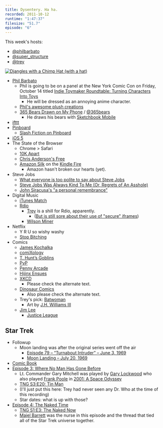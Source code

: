 ```yaml
---
title: Dysentery. Ha ha.
recorded: 2011-10-12
runtime: "1:47:37"
filesize: "51.7"
episode: "6"
---
```


This week's hosts:

- [@philbarbato](https://twitter.com/philbarbato)
- [@super_structure](https://twitter.com/super_structure)
- [@trey](https://twitter.com/trey)

[![Djangles with a Chimp Hat (with a hat)](https://f005.backblazeb2.com/file/piepworks-cdn/jawgrind/Jawgrind-Episode-6.jpg)](http://instagr.am/p/P92WL/)

- [Phil Barbato](https://twitter.com/philbarbato)
  - Phil is going to be on a panel at the New York Comic Con on Friday, October 14 titled [Indie Toymaker Roundtable: Turning Characters Into Toys](http://nycc11.mapyourshow.com/5_0/sessions/sessiondetails.cfm?ScheduledSessionID=1BA8)
    - He will be dressed as an annoying anime character.
  - [Phil's awesome plush creations](http://www.etsy.com/shop/philbarbato)
  - [365 Bears Drawn on My Phone](http://threesixtyfivebears.com/) / [@365bears](https://twitter.com/365bears)
    - He draws his bears with [Sketchbook Mobile](http://itunes.apple.com/us/app/sketchbook-mobile/id327375467?mt=8)
- [ifttt](http://ifttt.com/)
- [Pinboard](http://pinboard.in/)
  - [Slash Fiction on Pinboard](http://blog.pinboard.in/2011/10/the_fans_are_all_right/)
- [iOS 5](http://daringfireball.net/linked/2011/10/13/moren-ios-5)
- The State of the Browser
  - Chrome > Safari
  - [10K Apart](http://10k.aneventapart.com/)
  - [Chris Anderson's Free](http://www.amazon.com/dp/1401322905)
  - [Amazon Silk](http://amazon.com/silk) on the [Kindle Fire](http://www.amazon.com/gp/product/B0051VVOB2)
    - Amazon hasn't broken our hearts (yet).
- Steve Jobs
  - [What everyone is too polite to say about Steve Jobs](http://gawker.com/5847344/what-everyone-is-too-polite-to-say-about-steve-jobs)
  - [Steve Jobs Was Always Kind To Me (Or, Regrets of An Asshole)](http://thewirecutter.com/2011/10/steve-jobs-was-always-kind-to-me-or-regrets-of-an-asshole/)
  - [John Siracusa's "a personal remembrance"](http://arstechnica.com/staff/fatbits/2011/10/steve-jobs-a-personal-remembrance.ars)
- Digital Music
  - [iTunes Match](http://www.apple.com/icloud/features/)
  - [Rdio](http://rdio.com)
    - [Trey](http://www.rdio.com/people/trey/) is a shill for Rdio, apparently.
      - ([But is still sore about their use of "secure" iframes](http://trey.cc/post/674124584/website-security-anti-patterns))
    - [Wilson Miner](http://www.wilsonminer.com/)
- Netflix
  - Y R U so wishy washy
  - [Stop Bitching](http://mlkshk.com/p/879T)
- Comics
  - [James Kochalka](http://americanelf.com)
  - [comiXology](http://www.comixology.com/)
  - [T. Hunt’s Goblins](http://www.goblinscomic.com/)
  - [PvP](http://www.pvponline.com/)
  - [Penny Arcade](http://www.penny-arcade.com/)
  - [Hijinx Ensues](http://hijinksensue.com/)
  - [XKCD](http://xkcd.com/)
    - Please check the alternate text.
  - [Dinosaur Comics](http://www.qwantz.com/)
    - Also please check the alternate text.
  - Trey's pick: [Batwoman](http://www.comixology.com/sku/JUL110213/Batwoman-2011-1)
    - Art by [J.H. Williams III](http://www.jhwilliams3.com/)
  - [Jim Lee](http://en.wikipedia.org/wiki/Jim_Lee)
    - [Justice League](http://www.comixology.com/sku/JUL110187/Justice-League-1)

## Star Trek

- Followup
  - Moon landing was after the original series went off the air
    - [Episode 79 – “Turnabout Intruder” – June 3, 1969](http://en.wikipedia.org/wiki/List_of_Star_Trek:_The_Original_Series_episodes#ep79)
    - [Moon Landing – July 20, 1969](http://en.wikipedia.org/wiki/Moon_landing)
- [Comic Book](http://www.comixology.com/sku/JUL110308/Star-Trek-Ongoing-1)
- [Episode 3: Where No Man Has Gone Before](http://en.wikipedia.org/wiki/Where_No_Man_Has_Gone_Before)
  - Lt. Commander Gary Mitchell was played by [Gary Lockwood](http://en.wikipedia.org/wiki/Gary_Lockwood) who also played [Frank Poole](http://en.wikipedia.org/wiki/Frank_Poole) in [2001: A Space Odyssey](<http://en.wikipedia.org/wiki/2001:_A_Space_Odyssey_(film)>)
  - [TNG S3:E20: Tin Man](<http://en.wikipedia.org/wiki/Tin_Man_(Star_Trek:_The_Next_Generation)>)
  - (I'll just put this here: Trey had never seen any Dr. Who at the time of this recording)
  - Star dates: what is up with those?
- [Episode 4: The Naked Time](http://en.wikipedia.org/wiki/The_Naked_Time)
  - [TNG S1:E3: The Naked Now](http://en.wikipedia.org/wiki/The_Naked_Now)
  - [Majel Barrett](http://en.wikipedia.org/wiki/Majel_Barrett) was the nurse in this episode and the thread that tied all of the Star Trek universe together.
